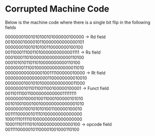# Corrupted Machine Code

Below is the machine code where there is a single bit flip in the following fields

00000001001010100101000000100000	\-\>	Rd field  
00100001000010110000000000000101  
00000001001010100110000000100100  
00110001110011010000000000001111	\-\>	Rs field  
00010001101000000000000000110100  
00010101011011010000000000110100  
00000001110010000000000000011010  
00000000000000100111100000010000	\-\>	Rt field  
00000000000000001100000000010010  
00000001001010100000000000011000  
00000001011011001100100000100001	\-\>	Funct field  
00110111001100000000000011111111  
00000001000010011000100000101010  
00101001000100100000000000001010  
00000001001010101001100000100010  
00111100000101110100000000000000  
10001110111101000000000000000000  
10001110111101010000000000000100	\-\>	opcode field  
00111100000101100001001000110100